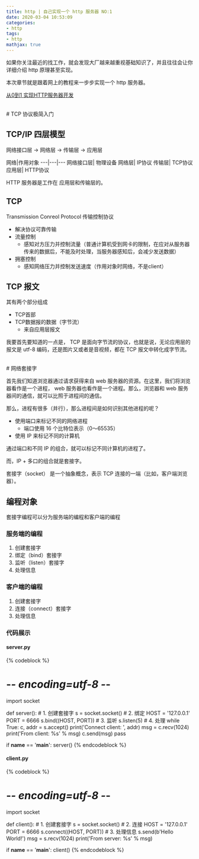 ```yaml
---
title: http | 自己实现一个 http 服务器 NO:1
date: 2020-03-04 10:53:09
categories:
- http
tags:
- http
mathjax: true
---
```

如果你关注最近的找工作，就会发现大厂越来越重视基础知识了，并且往往会让你详细介绍 http 原理甚至实现。

本次章节就是跟着网上的教程来一步步实现一个 http 服务器。

[从0到1 实现HTTP服务器开发](https://www.imooc.com/learn/1172)

<!-- more -->

<br/>
# TCP 协议极简入门
<br/>

## TCP/IP 四层模型

网络接口层 -> 网络层 -> 传输层 -> 应用层

网络|作用对象
---|---|---
网络接口层|  物理设备
网络层|  IP协议
传输层|  TCP协议
应用层| HTTP协议

HTTP 服务器是工作在 应用层和传输层的。

## TCP

Transmission Conreol Protocol 传输控制协议

- 解决协议可靠传输
- 流量控制
	- 感知对方压力并控制流量（普通计算机受到网卡的限制，在应对从服务器传来的数据后，不能及时处理，当服务器感知后，会减少发送数据）
- 拥塞控制
	- 感知网络压力并控制发送速度（作用对象时网络，不是client）

## TCP 报文

其有两个部分组成

- TCP首部
- TCP数据报的数据（字节流）
	- 来自应用层报文

我要首先要知道的一点是， TCP 是面向字节流的协议，也就是说，无论应用层的报文是 utf-8 编码，还是图片又或者是音视频，都在 TCP 报文中转化成字节流。

<br/>
# 网络套接字
<br/>

首先我们知道浏览器通过请求获得来自 web 服务器的资源。在这里，我们将浏览器看作是一个进程， web 服务器也看作是一个进程。那么，浏览器和 web 服务器间的通信，就可以比照于进程间的通信。

那么，进程有很多（并行），那么进程间是如何识别其他进程的呢？

- 使用端口来标记不同的网络进程
	- 端口使用 16 个比特位表示（0～65535）
- 使用 IP 来标记不同的计算机

通过端口和不同 IP 的组合，就可以标记不同计算机的进程了。

而，IP + 多口的组合就是套接字。

套接字（socket） 是一个抽象概念，表示 TCP 连接的一端（比如，客户端浏览器）。

## 编程对象

套接字编程可以分为服务端的编程和客户端的编程

### 服务端的编程

1. 创建套接字
2. 绑定（bind）套接字
3. 监听（listen）套接字
4. 处理信息

### 客户端的编程

1. 创建套接字
2. 连接（connect）套接字
3. 处理信息

### 代码展示

#### server.py

{% codeblock %}
# -*- encoding=utf-8 -*-


import socket

def server():
    # 1. 创建套接字
    s = socket.socket()
    # 2. 绑定
    HOST = '127.0.0.1'
    PORT = 6666
    s.bind((HOST, PORT))
    # 3. 监听
    s.listen(5)
    # 4. 处理
    while True:
        c, addr = s.accept()
        print('Connect client: ', addr)
        msg = c.recv(1024)
        print('From client: %s' % msg)
        c.send(msg)
    pass


if __name__ == '__main__':
    server()
{% endcodeblock %}

#### client.py

{% codeblock %}
# -*- encoding=utf-8 -*-


import socket


def client():
    # 1. 创建套接字
    s = socket.socket()
    # 2. 连接
    HOST = '127.0.0.1'
    PORT = 6666
    s.connect((HOST, PORT))
    # 3. 处理信息
    s.send(b'Hello World!')
    msg = s.recv(1024)
    print('From server: %s' % msg)


if __name__ == '__main__':
    client()
{% endcodeblock %}

